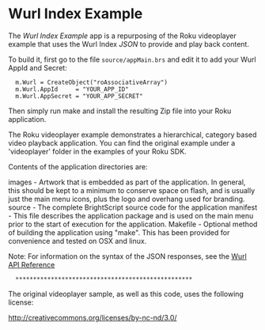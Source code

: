 # Wurl Index Example

The *Wurl Index Example* app is a repurposing of the
Roku videoplayer example that uses the Wurl Index
_JSON_ to provide and play back content.

To build it, first go to the file `source/appMain.brs`
and edit it to add your Wurl AppId and Secret:

````
  m.Wurl = CreateObject("roAssociativeArray")
  m.Wurl.AppId     = "YOUR_APP_ID"
  m.Wurl.AppSecret = "YOUR_APP_SECRET"
````

Then simply run make and install the resulting
Zip file into your Roku application.

The Roku videoplayer example demonstrates a hierarchical,
category based video playback application. You can find
the original example under a 'videoplayer' folder in the
examples of your Roku SDK.

Contents of the application directories are:

images   - Artwork that is embedded as part of 
           the application. In general, this 
           should be kept to a minimum to conserve 
           space on flash, and is usually just the 
           main menu icons, plus the logo and 
           overhang used for branding.
source   - The complete BrightScript source code 
           for the application
manifest - This file describes the application 
           package and is used on the main menu 
           prior to the start of execution for the 
           application.
Makefile - Optional method of building the application
           using "make". This has been provided for
           convenience and tested on OSX and linux.


Note: For information on the syntax of the JSON responses,
see the [Wurl API Reference](http://developers.wurl.com/pages/reference)

      **************************************************

The original videoplayer sample, as well as this code, uses the
following license:

http://creativecommons.org/licenses/by-nc-nd/3.0/


